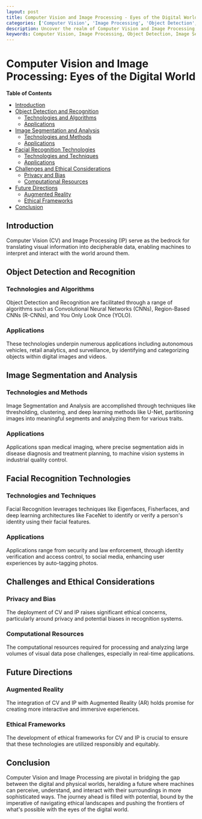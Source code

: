 ```yaml
---
layout: post
title: Computer Vision and Image Processing - Eyes of the Digital World
categories: ['Computer Vision', 'Image Processing', 'Object Detection', 'Image Segmentation', 'Facial Recognition']
description: Uncover the realm of Computer Vision and Image Processing, the digital eyes decoding the visual world. Delve into core areas like Object Detection, Image Segmentation, and Facial Recognition Technologies that are reshaping industries and driving advancements in myriad domains. Explore the technologies, methodologies, applications, and the future trajectory of this burgeoning field.
keywords: Computer Vision, Image Processing, Object Detection, Image Segmentation, Facial Recognition, Deep Learning, Machine Learning
---
```


# Computer Vision and Image Processing: Eyes of the Digital World

**Table of Contents**

- [Introduction](#introduction)
- [Object Detection and Recognition](#object-detection-and-recognition)
  - [Technologies and Algorithms](#technologies-and-algorithms)
  - [Applications](#applications)
- [Image Segmentation and Analysis](#image-segmentation-and-analysis)
  - [Technologies and Methods](#technologies-and-methods)
  - [Applications](#applications-1)
- [Facial Recognition Technologies](#facial-recognition-technologies)
  - [Technologies and Techniques](#technologies-and-techniques)
  - [Applications](#applications-2)
- [Challenges and Ethical Considerations](#challenges-and-ethical-considerations)
  - [Privacy and Bias](#privacy-and-bias)
  - [Computational Resources](#computational-resources)
- [Future Directions](#future-directions)
  - [Augmented Reality](#augmented-reality)
  - [Ethical Frameworks](#ethical-frameworks)
- [Conclusion](#conclusion)

## Introduction

Computer Vision (CV) and Image Processing (IP) serve as the bedrock for translating visual information into decipherable data, enabling machines to interpret and interact with the world around them.

## Object Detection and Recognition

### Technologies and Algorithms

Object Detection and Recognition are facilitated through a range of algorithms such as Convolutional Neural Networks (CNNs), Region-Based CNNs (R-CNNs), and You Only Look Once (YOLO).

### Applications

These technologies underpin numerous applications including autonomous vehicles, retail analytics, and surveillance, by identifying and categorizing objects within digital images and videos.

## Image Segmentation and Analysis

### Technologies and Methods

Image Segmentation and Analysis are accomplished through techniques like thresholding, clustering, and deep learning methods like U-Net, partitioning images into meaningful segments and analyzing them for various traits.

### Applications

Applications span medical imaging, where precise segmentation aids in disease diagnosis and treatment planning, to machine vision systems in industrial quality control.

## Facial Recognition Technologies

### Technologies and Techniques

Facial Recognition leverages techniques like Eigenfaces, Fisherfaces, and deep learning architectures like FaceNet to identify or verify a person's identity using their facial features.

### Applications

Applications range from security and law enforcement, through identity verification and access control, to social media, enhancing user experiences by auto-tagging photos.

## Challenges and Ethical Considerations

### Privacy and Bias

The deployment of CV and IP raises significant ethical concerns, particularly around privacy and potential biases in recognition systems.

### Computational Resources

The computational resources required for processing and analyzing large volumes of visual data pose challenges, especially in real-time applications.

## Future Directions

### Augmented Reality

The integration of CV and IP with Augmented Reality (AR) holds promise for creating more interactive and immersive experiences.

### Ethical Frameworks

The development of ethical frameworks for CV and IP is crucial to ensure that these technologies are utilized responsibly and equitably.

## Conclusion

Computer Vision and Image Processing are pivotal in bridging the gap between the digital and physical worlds, heralding a future where machines can perceive, understand, and interact with their surroundings in more sophisticated ways. The journey ahead is filled with potential, bound by the imperative of navigating ethical landscapes and pushing the frontiers of what's possible with the eyes of the digital world.
